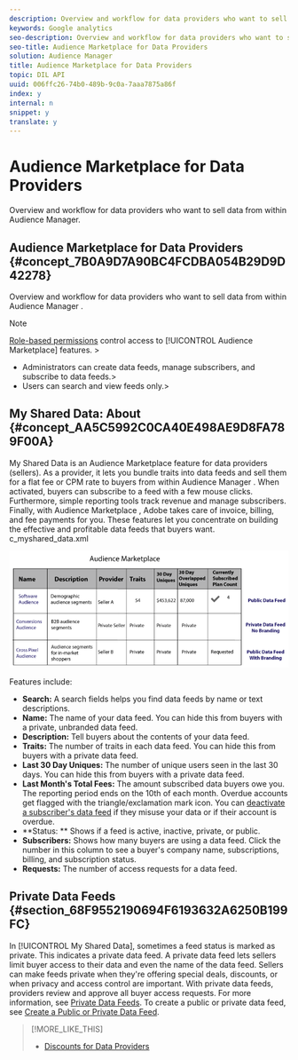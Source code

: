 ```yaml
---
description: Overview and workflow for data providers who want to sell data from within Audience Manager.
keywords: Google analytics
seo-description: Overview and workflow for data providers who want to sell data from within Audience Manager.
seo-title: Audience Marketplace for Data Providers
solution: Audience Manager
title: Audience Marketplace for Data Providers
topic: DIL API
uuid: 006ffc26-74b0-489b-9c0a-7aaa7875a86f
index: y
internal: n
snippet: y
translate: y
---
```


# Audience Marketplace for Data Providers

Overview and workflow for data providers who want to sell data from within Audience Manager.

## Audience Marketplace for Data Providers {#concept_7B0A9D7A90BC4FCDBA054B29D9D42278}

Overview and workflow for data providers who want to sell data from within 
<keyword>
  Audience Manager
</keyword>.




>[!NOTE]
>
>[Role-based permissions](../../../reporting/reports-dashboard.md#concept_1F19F03D45164D2391F80A083410DC2E) control access to [!UICONTROL Audience Marketplace] features. >
>* Administrators can create data feeds, manage subscribers, and subscribe to data feeds.>
>* Users can search and view feeds only.>
>
>


## My Shared Data: About {#concept_AA5C5992C0CA40E498AE9D8FA789F00A}

<wintitle>
  My Shared Data
</wintitle> is an 
<wintitle>
  Audience Marketplace
</wintitle> feature for data providers (sellers). As a provider, it lets you bundle traits into data feeds and sell them for a flat fee or CPM rate to buyers from within 
<keyword>
  Audience Manager
</keyword>. When activated, buyers can subscribe to a feed with a few mouse clicks. Furthermore, simple reporting tools track revenue and manage subscribers. Finally, with 
<wintitle>
  Audience Marketplace
</wintitle>, 
<keyword>
  Adobe
</keyword> takes care of invoice, billing, and fee payments for you. These features let you concentrate on building the effective and profitable data feeds that buyers want. 
<draft-comment otherprops="merge">
  c_myshared_data.xml 
</draft-comment>



![](assets/seller_marketplace.png) 





Features include: 

* **Search:** A search fields helps you find data feeds by name or text descriptions.
* **Name:** The name of your data feed. You can hide this from buyers with a private, unbranded data feed.
* **Description:** Tell buyers about the contents of your data feed.
* **Traits:** The number of traits in each data feed. You can hide this from buyers with a private data feed.
* **Last 30 Day Uniques:** The number of unique users seen in the last 30 days. You can hide this from buyers with a private data feed.
* **Last Month's Total Fees:** The amount subscribed data buyers owe you. The reporting period ends on the 10th of each month. Overdue accounts get flagged with the triangle/exclamation mark icon. You can [deactivate a subscriber's data feed](../../../c_features/audience-marketplace/marketplace-data-providers/marketplace-create-manage-feeds.md#task_AC7B88F06D1149C39D895C9DFC197F2C) if they misuse your data or if their account is overdue.
* **Status: ** Shows if a feed is active, inactive, private, or public.
* **Subscribers:** Shows how many buyers are using a data feed. Click the number in this column to see a buyer's company name, subscriptions, billing, and subscription status.
* **Requests:** The number of access requests for a data feed.



## Private Data Feeds {#section_68F9552190694F6193632A6250B199FC}



In [!UICONTROL My Shared Data], sometimes a feed status is marked as private. This indicates a private data feed. A private data feed lets sellers limit buyer access to their data and even the name of the data feed. Sellers can make feeds private when they're offering special deals, discounts, or when privacy and access control are important. With private data feeds, providers review and approve all buyer access requests. For more information, see [Private Data Feeds](../../../c_features/audience-marketplace/marketplace-private-feeds.md#concept_68EDE94B558C4B88BBCC994B67726FD2). To create a public or private data feed, see [Create a Public or Private Data Feed](../../../c_features/audience-marketplace/marketplace-data-providers/marketplace-create-manage-feeds.md#task_31BA4FB8FCD940588E6DCE2E7503DF4D). 
>[!MORE_LIKE_THIS]
>
>* [Discounts for Data Providers](marketplace-create-manage-feeds.md#concept_A31D926BBA0743BCB7160C7F571930FD)
